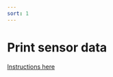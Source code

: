 ```yaml
---
sort: 1
---
```


# Print sensor data

[Instructions here](https://github.com/MayFly-AI/picam/tree/main/python/examples/print_sensors)




